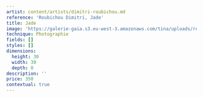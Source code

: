 ```yaml
---
artist: content/artists/dimitri-roubichou.md
reference: 'Roubichou Dimitri, Jade'
title: Jade
image: 'https://galerie-gaia.s3.eu-west-3.amazonaws.com/tina/uploads/roubichou-dimitri/dimitri-roubichou-jade-jpeg.JPG'
technique: Photographie
fields: []
styles: []
dimensions:
  height: 30
  width: 30
  depth: 0
description: ''
price: 350
contextual: true
---
```


